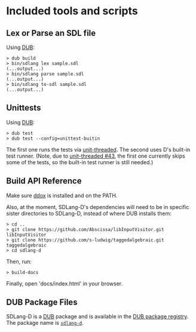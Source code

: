Included tools and scripts
==========================

Lex or Parse an SDL file
------------------------

Using [DUB](http://code.dlang.org/download):

```console
> dub build
> bin/sdlang lex sample.sdl
(...output...)
> bin/sdlang parse sample.sdl
(...output...)
> bin/sdlang to-sdl sample.sdl
(...output...)
```

Unittests
---------

Using [DUB](http://code.dlang.org/download):

```console
> dub test
> dub test --config=unittest-buitin
```

The first one runs the tests via [unit-threaded](https://github.com/atilaneves/unit-threaded). The second uses D's built-in test runner. (Note, due to [unit-threaded #43](https://github.com/atilaneves/unit-threaded/issues/43), the first one currently skips some of the tests, so the built-in test runner is still needed.)

Build API Reference
-------------------

Make sure [ddox](https://github.com/rejectedsoftware/ddox) is installed and
on the PATH.

Also, at the moment, SDLang-D's dependencies will need to be in specific sister directories to SDLang-D, instead of where DUB installs them:

```console
> cd ..
> git clone https://github.com/Abscissa/libInputVisitor.git libInputVisitor
> git clone https://github.com/s-ludwig/taggedalgebraic.git taggedalgebraic
> cd sdlang-d
```

Then, run:

```console
> build-docs
```

Finally, open 'docs/index.html' in your browser.

DUB Package Files
-----------------

SDLang-D is a [DUB](http://code.dlang.org/getting_started) package and is available in the [DUB package registry](http://code.dlang.org/). The package name is [```sdlang-d```](http://code.dlang.org/packages/sdlang-d).
